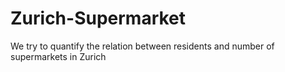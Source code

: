 # Zurich-Supermarket
We try to quantify the relation between residents and number of supermarkets in Zurich
